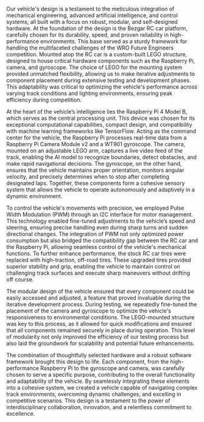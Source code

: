 Our vehicle's design is a testament to the meticulous integration of mechanical engineering, advanced artificial intelligence, and control systems, all built with a focus on robust, modular, and self-designed hardware. At the foundation of the design is the Bezgar RC car platform, carefully chosen for its durability, speed, and proven reliability in high-performance environments. This base served as a sturdy framework for handling the multifaceted challenges of the WRO Future Engineers competition. Mounted atop the RC car is a custom-built LEGO structure, designed to house critical hardware components such as the Raspberry Pi, camera, and gyroscope. The choice of LEGO for the mounting system provided unmatched flexibility, allowing us to make iterative adjustments to component placement during extensive testing and development phases. This adaptability was critical to optimizing the vehicle's performance across varying track conditions and lighting environments, ensuring peak efficiency during competition.

At the heart of the vehicle’s intelligence lies the Raspberry Pi 4 Model B, which serves as the central processing unit. This device was chosen for its exceptional computational capabilities, compact design, and compatibility with machine learning frameworks like TensorFlow. Acting as the command center for the vehicle, the Raspberry Pi processes real-time data from a Raspberry Pi Camera Module v2 and a WT901 gyroscope. The camera, mounted on an adjustable LEGO arm, captures a live video feed of the track, enabling the AI model to recognize boundaries, detect obstacles, and make rapid navigational decisions. The gyroscope, on the other hand, ensures that the vehicle maintains proper orientation, monitors angular velocity, and precisely determines when to stop after completing designated laps. Together, these components form a cohesive sensory system that allows the vehicle to operate autonomously and adaptively in a dynamic environment.

To control the vehicle's movements with precision, we employed Pulse Width Modulation (PWM) through an I2C interface for motor management. This technology enabled fine-tuned adjustments to the vehicle’s speed and steering, ensuring precise handling even during sharp turns and sudden directional changes. The integration of PWM not only optimized power consumption but also bridged the compatibility gap between the RC car and the Raspberry Pi, allowing seamless control of the vehicle's mechanical functions. To further enhance performance, the stock RC car tires were replaced with high-traction, off-road tires. These upgraded tires provided superior stability and grip, enabling the vehicle to maintain control on challenging track surfaces and execute sharp maneuvers without drifting off course.

The modular design of the vehicle ensured that every component could be easily accessed and adjusted, a feature that proved invaluable during the iterative development process. During testing, we repeatedly fine-tuned the placement of the camera and gyroscope to optimize the vehicle's responsiveness to environmental conditions. The LEGO-mounted structure was key to this process, as it allowed for quick modifications and ensured that all components remained securely in place during operation. This level of modularity not only improved the efficiency of our testing process but also laid the groundwork for scalability and potential future enhancements.

The combination of thoughtfully selected hardware and a robust software framework brought this design to life. Each component, from the high-performance Raspberry Pi to the gyroscope and camera, was carefully chosen to serve a specific purpose, contributing to the overall functionality and adaptability of the vehicle. By seamlessly integrating these elements into a cohesive system, we created a vehicle capable of navigating complex track environments, overcoming dynamic challenges, and excelling in competitive scenarios. This design is a testament to the power of interdisciplinary collaboration, innovation, and a relentless commitment to excellence.
